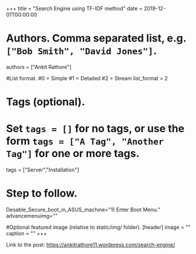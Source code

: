 +++
title = "Search Engine using TF-IDF method" 
date = 2019-12-01T00:00:00

# Authors. Comma separated list, e.g. `["Bob Smith", "David Jones"]`.
authors = ["Ankit Rathore"]

#List format.
#0 = Simple
#1 = Detailed
#2 = Stream
list_format = 2

# Tags (optional).
#   Set `tags = []` for no tags, or use the form `tags = ["A Tag", "Another Tag"]` for one or more tags.
tags = ["Server","Installation"]

# Step to follow.
Desable_Secure_boot_in_ASUS_machine="1) Enter Boot Menu."
advancemenuimg=""


#Optional featured image (relative to static/img/ folder).
[header] 
image = "" 
caption = "" 
+++

Link to the post: https://ankitrathore11.wordpress.com/search-engine/